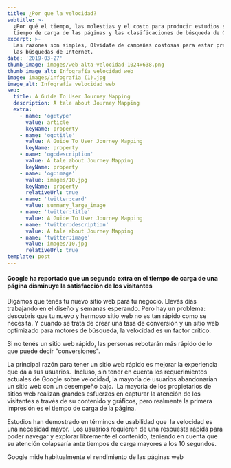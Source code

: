 ```yaml
---
title: ¿Por que la velocidad?
subtitle: >-
  ¿Por qué el tiempo, las molestias y el costo para producir estudios sobre el
  tiempo de carga de las páginas y las clasificaciones de búsqueda de Google?
excerpt: >-
  Las razones son simples, Olvidate de campañas costosas para estar presente en
  las búsquedas de Internet.
date: '2019-03-27'
thumb_image: images/web-alta-velocidad-1024x638.png
thumb_image_alt: Infografía velocidad web
image: images/infografia (1).jpg
image_alt: Infografía velocidad web
seo:
  title: A Guide To User Journey Mapping
  description: A tale about Journey Mapping
  extra:
    - name: 'og:type'
      value: article
      keyName: property
    - name: 'og:title'
      value: A Guide To User Journey Mapping
      keyName: property
    - name: 'og:description'
      value: A tale about Journey Mapping
      keyName: property
    - name: 'og:image'
      value: images/10.jpg
      keyName: property
      relativeUrl: true
    - name: 'twitter:card'
      value: summary_large_image
    - name: 'twitter:title'
      value: A Guide To User Journey Mapping
    - name: 'twitter:description'
      value: A tale about Journey Mapping
    - name: 'twitter:image'
      value: images/10.jpg
      relativeUrl: true
template: post
---
```

#### Google ha reportado que un segundo extra en el tiempo de carga de una página disminuye la satisfacción de los visitantes&#xD;&#xA;

Digamos que tenés tu nuevo sitio web para tu negocio. Llevás días trabajando en el diseño y semanas esperando. Pero hay un problema: descubris que tu nuevo y hermoso sitio web no es tan rápido como se necesita. Y cuando se trata de crear una tasa de conversión y un sitio web optimizado para motores de búsqueda, la velocidad es un factor crítico.

Si no tenés un sitio web rápido, las personas rebotarán más rápido de lo que puede decir "conversiones".

La principal razón para tener un sitio web rápido es mejorar la experiencia que da a sus usuarios.  Incluso, sin tener en cuenta los requerimientos actuales de Google sobre velocidad, la mayoría de usuarios abandonarían un sitio web con un desempeño bajo.  La mayoría de los propietarios de sitios web realizan grandes esfuerzos en capturar la atención de los visitantes a través de su contenido y gráficos, pero realmente la primera impresión es el tiempo de carga de la página. 

Estudios han demostrado en términos de usabilidad que  la velocidad es una necesidad mayor.  Los usuarios requieren de una respuesta rápida para poder navegar y explorar libremente el contenido, teniendo en cuenta que su atención colapsaría ante tiempos de carga mayores a los 10 segundos.

Google mide habitualmente el rendimiento de las páginas web
